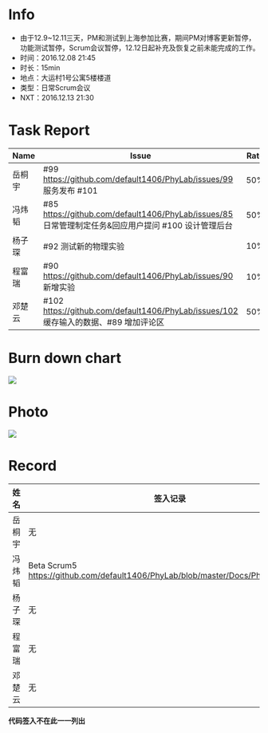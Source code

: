 # Info

* 由于12.9~12.11三天，PM和测试到上海参加比赛，期间PM对博客更新暂停，功能测试暂停，Scrum会议暂停，12.12日起补充及恢复之前未能完成的工作。
* 时间：2016.12.08 21:45
* 时长：15min
* 地点：大运村1号公寓5楼楼道
* 类型：日常Scrum会议
* NXT：2016.12.13 21:30

# Task Report
| Name | Issue                                    | Rate | Difficulties | Time | Expect |
| ---- | ---------------------------------------- | ---- | ------------ | ---- | ------ |
| 岳桐宇  | #99 https://github.com/default1406/PhyLab/issues/99 服务发布 #101 | 50%  | 无            | -    | -      |
| 冯炜韬  | #85 https://github.com/default1406/PhyLab/issues/85 日常管理制定任务&回应用户提问 #100 设计管理后台 | 50%  | 无            | -    | -      |
| 杨子琛  | #92 测试新的物理实验                             | 10%  | 无            | -    | -      |
| 程富瑞  | #90 https://github.com/default1406/PhyLab/issues/90 新增实验 | 10%  | 无            | -    | -      |
| 邓楚云  | #102 https://github.com/default1406/PhyLab/issues/102 缓存输入的数据、#89 增加评论区 | 50%  | 无            | -    | -      |

# Burn down chart

![](http://images2015.cnblogs.com/blog/1033756/201612/1033756-20161213011025495-31111321.png)



# Photo

![](http://images2015.cnblogs.com/blog/1033756/201612/1033756-20161213011104245-900036125.png)


# Record

| 姓名   | 签入记录                                     |
| ---- | ---------------------------------------- |
| 岳桐宇  | 无                                        |
| 冯炜韬  | Beta Scrum5 https://github.com/default1406/PhyLab/blob/master/Docs/PhyLab2.0/Beta |
| 杨子琛  | 无                                        |
| 程富瑞  | 无                                        |
| 邓楚云  | 无                                        |

**代码签入不在此一一列出**